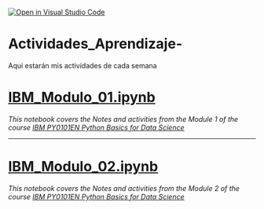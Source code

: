 [![Open in Visual Studio Code](https://classroom.github.com/assets/open-in-vscode-c66648af7eb3fe8bc4f294546bfd86ef473780cde1dea487d3c4ff354943c9ae.svg)](https://classroom.github.com/online_ide?assignment_repo_id=8478570&assignment_repo_type=AssignmentRepo)
# Actividades_Aprendizaje-
Aqui estarán mis actividades de cada semana

# [IBM_Modulo_01.ipynb](https://github.com/PosgradoMNA/actividades-de-aprendizaje-fco-parga/blob/main/IBM_Modulo_01.ipynb)
_This notebook covers the Notes and activities from the Module 1 of the course [IBM PY0101EN Python Basics for Data Science](https://learning.edx.org/course/course-v1:IBM+PY0101EN+2T2021/home)_ 

___

# [IBM_Modulo_02.ipynb](https://github.com/PosgradoMNA/actividades-de-aprendizaje-fco-parga/blob/main/IBM_Modulo_02.ipynb)
_This notebook covers the Notes and activities from the Module 2 of the course [IBM PY0101EN Python Basics for Data Science](https://learning.edx.org/course/course-v1:IBM+PY0101EN+2T2021/home)_ 
